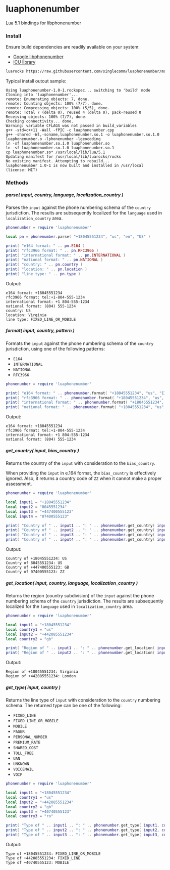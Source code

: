 # luaphonenumber
Lua 5.1 bindings for libphonenumber

### Install
Ensure build dependencies are readily available on your system:
* [Google libphonenumber](https://github.com/googlei18n/libphonenumber)
* [ICU library](http://site.icu-project.org/)

```sh
luarocks https://raw.githubusercontent.com/singlecomm/luaphonenumber/master/luaphonenumber-1.0-1.rockspec
```

Typical install outout sample:
```
Using luaphonenumber-1.0-1.rockspec... switching to 'build' mode
Cloning into 'luaphonenumber'...
remote: Enumerating objects: 7, done.
remote: Counting objects: 100% (7/7), done.
remote: Compressing objects: 100% (5/5), done.
remote: Total 7 (delta 0), reused 4 (delta 0), pack-reused 0
Receiving objects: 100% (7/7), done.
Checking connectivity... done.
Warning: variable CFLAGS was not passed in build_variables
g++ -std=c++11 -Wall -fPIC -c luaphonenumber.cpp
g++ -shared -Wl,-soname,luaphonenumber.so.1 -o luaphonenumber.so.1.0 luaphonenumber.o -lphonenumber -lgeocoding
ln -sf luaphonenumber.so.1.0 luaphonenumber.so
ln -sf luaphonenumber.so.1.0 luaphonenumber.so.1
cp luaphonenumber.so* /usr/local/lib/lua/5.1
Updating manifest for /usr/local/lib/luarocks/rocks
No existing manifest. Attempting to rebuild...
luaphonenumber 1.0-1 is now built and installed in /usr/local (license: MIT)
```

### Methods

##### parse( input, country, language, localization_country )

Parses the `input` against the phone numbering schema of the `country` jurisdiction. The results are subsequently localized for the `language` used in `localization_country` area.

```lua
phonenumber = require 'luaphonenumber'

local pn = phonenumber.parse( "+18045551234", "us", "en", "US" )

print( "e164 format: " .. pn.E164 )
print( "rfc3966 format: " .. pn.RFC3966 )
print( "international format: " .. pn.INTERNATIONAL )
print( "national format: " .. pn.NATIONAL )
print( "country: " .. pn.country )
print( "location: " .. pn.location )
print( "line type: " .. pn.type )
```

Output:

```
e164 format: +18045551234
rfc3966 format: tel:+1-804-555-1234
international format: +1 804-555-1234
national format: (804) 555-1234
country: US
location: Virginia
line type: FIXED_LINE_OR_MOBILE
```

##### format( input, country, pattern )

Formats the `input` against the phone numbering schema of the `country` jurisdiction, using one of the following patterns:
* `E164`
* `INTERNATIONAL`
* `NATIONAL`
* `RFC3966`

```lua
phonenumber = require 'luaphonenumber'

print( "e164 format: " .. phonenumber.format( "+18045551234", "us", "E164" ) )
print( "rfc3966 format: " .. phonenumber.format( "+18045551234", "us", "RFC3966" ) )
print( "international format: " .. phonenumber.format( "+18045551234", "us", "INTERNATIONAL" ) )
print( "national format: " .. phonenumber.format( "+18045551234", "us", "NATIONAL" ) )
```

Output:

```
e164 format: +18045551234
rfc3966 format: tel:+1-804-555-1234
international format: +1 804-555-1234
national format: (804) 555-1234
```

##### get_country( input, bias_country )

Returns the country of the `input` with consideration to the `bias_country`.

When providing the `input` in e.164 format, the `bias_country` is effectively ignored. Also, it returns a country code of `ZZ` when it cannot make a proper assessment.

```lua
phonenumber = require 'luaphonenumber'

local input1 = "+18045551234"
local input2 = "8045551234"
local input3 = "+447400555123"
local input4 = "07400555123"

print( "Country of " .. input1 .. ": " .. phonenumber.get_country( input1, "us" ) )
print( "Country of " .. input2 .. ": " .. phonenumber.get_country( input2, "us" ) )
print( "Country of " .. input3 .. ": " .. phonenumber.get_country( input3, "us" ) )
print( "Country of " .. input4 .. ": " .. phonenumber.get_country( input4, "us" ) )
```

Output:

```
Country of +18045551234: US
Country of 8045551234: US
Country of +447400555123: GB
Country of 07400555123: ZZ
```

##### get_location( input, country, language, localization_country )

Returns the region (country subdivision) of the `input` against the phone numbering schema of the `country` jurisdiction. The results are subsequently localized for the `language` used in `localization_country` area.

```lua
phonenumber = require 'luaphonenumber'

local input1 = "+18045551234"
local country1 = "us"
local input2 = "+442085551234"
local country2 = "gb"

print( "Region of " .. input1 .. ": " .. phonenumber.get_location( input1, country1, "en", "US" ) )
print( "Region of " .. input2 .. ": " .. phonenumber.get_location( input2, country2, "en", "US" ) )
```

Output:

```
Region of +18045551234: Virginia
Region of +442085551234: London
```

##### get_type( input, country )

Returns the line type of `input` with consideration to the `country` numbering schema. The returned type can be one of the following:
* `FIXED_LINE `
* `FIXED_LINE_OR_MOBILE `
* `MOBILE `
* `PAGER `
* `PERSONAL_NUMBER `
* `PREMIUM_RATE `
* `SHARED_COST `
* `TOLL_FREE `
* `UAN `
* `UNKNOWN `
* `VOICEMAIL `
* `VOIP `

```lua
phonenumber = require 'luaphonenumber'

local input1 = "+18045551234"
local country1 = "us"
local input2 = "+442085551234"
local country2 = "gb"
local input3 = "+40740555123"
local country3 = "ro"

print( "Type of " .. input1 .. ": " .. phonenumber.get_type( input1, country1 ) )
print( "Type of " .. input2 .. ": " .. phonenumber.get_type( input2, country2 ) )
print( "Type of " .. input3 .. ": " .. phonenumber.get_type( input3, country3 ) )
```

Output:

```
Type of +18045551234: FIXED_LINE_OR_MOBILE
Type of +442085551234: FIXED_LINE
Type of +40740555123: MOBILE
```
